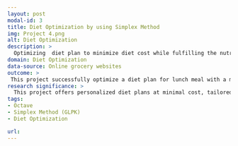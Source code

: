 ```yaml
---
layout: post
modal-id: 3
title: Diet Optimization by using Simplex Method
img: Project 4.png
alt: Diet Optimization
description: >
  Optimizing  diet plan to minimize diet cost while fulfilling the nutrient requirement and diet constraints.
domain: Diet Optimization
data-source: Online grocery websites
outcome: >
 This project successfully optimize a diet plan for lunch meal with a minimal cost that fulfilling the group member preferences, diet constraints as well as nutritional requirements.
research significance: >
  This project offers personalized diet plans at minimal cost, tailored to individuals' preferences while meeting their nutritional needs effectively.
tags:
- Octave
- Simplex Method (GLPK)
- Diet Optimization

url: 
---
```

